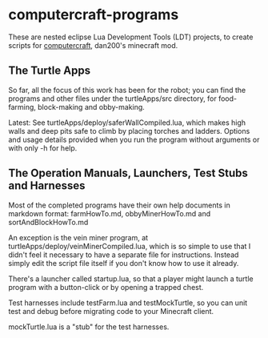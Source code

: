 computercraft-programs
======================

These are nested eclipse Lua Development Tools (LDT) projects, to create scripts for [computercraft](http://www.computercraft.info/), dan200's minecraft mod. 

## The Turtle Apps
So far, all the focus of this work has been for the robot; you can find the programs and other files under the turtleApps/src directory, for food-farming, block-making
and obby-making.

Latest:  See turtleApps/deploy/saferWallCompiled.lua, which makes high walls and deep pits safe to climb by placing torches and ladders.  Options and usage details provided when you run the program without arguments or with only -h for help.

## The Operation Manuals, Launchers, Test Stubs and Harnesses

Most of the completed programs have their own help documents in markdown format: farmHowTo.md, obbyMinerHowTo.md and sortAndBlockHowTo.md

An exception is the vein miner program, at turtleApps/deploy/veinMinerCompiled.lua, which is so simple to use that I didn't feel it necessary to have a separate file for instructions.  Instead simply edit the script file itself if you don't know how to use it already.

There's a launcher called startup.lua, so that a player might launch a turtle program with a button-click or by opening a trapped chest.

Test harnesses include testFarm.lua and testMockTurtle, so you can unit test and debug before migrating code to your Minecraft client.

mockTurtle.lua is a "stub" for the test harnesses.  
